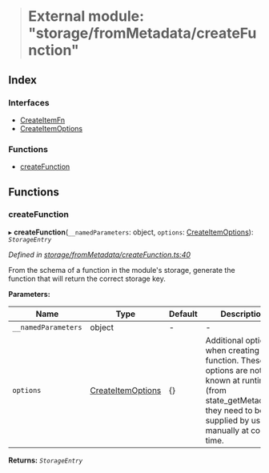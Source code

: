 > # External module: "storage/fromMetadata/createFunction"

## Index

### Interfaces

* [CreateItemFn](../interfaces/_storage_frommetadata_createfunction_.createitemfn.md)
* [CreateItemOptions](../interfaces/_storage_frommetadata_createfunction_.createitemoptions.md)

### Functions

* [createFunction](_storage_frommetadata_createfunction_.md#createfunction)

## Functions

###  createFunction

▸ **createFunction**(`__namedParameters`: object, `options`: [CreateItemOptions](../interfaces/_storage_frommetadata_createfunction_.createitemoptions.md)): *`StorageEntry`*

*Defined in [storage/fromMetadata/createFunction.ts:40](https://github.com/polkadot-js/api/blob/438c02d/packages/api-metadata/src/storage/fromMetadata/createFunction.ts#L40)*

From the schema of a function in the module's storage, generate the function
that will return the correct storage key.

**Parameters:**

Name | Type | Default | Description |
------ | ------ | ------ | ------ |
`__namedParameters` | object | - | - |
`options` | [CreateItemOptions](../interfaces/_storage_frommetadata_createfunction_.createitemoptions.md) |  {} | Additional options when creating the function. These options are not known at runtime (from state_getMetadata), they need to be supplied by us manually at compile time.  |

**Returns:** *`StorageEntry`*